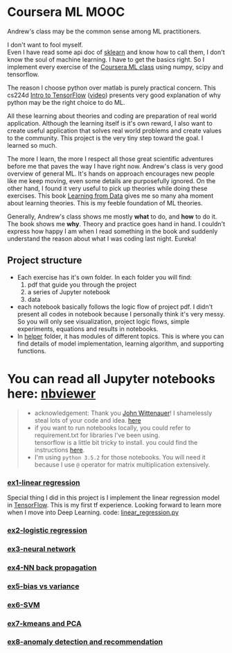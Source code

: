 # Coursera ML MOOC
Andrew's class may be the common sense among ML practitioners.  

I don't want to fool myself.  
Even I have read some api doc of [sklearn](http://scikit-learn.org/stable/modules/classes.html) and know how to call them, I don't know the soul of machine learning. I have to get the basics right. So I implement every exercise of the [Coursera ML class](https://www.coursera.org/learn/machine-learning/home/welcome) using numpy, scipy and tensorflow.  

The reason I choose python over matlab is purely practical concern. This cs224d [Intro to TensorFlow](http://cs224d.stanford.edu/lectures/CS224d-Lecture7.pdf) ([video](https://www.youtube.com/watch?v=L8Y2_Cq2X5s&index=7&list=PLmImxx8Char9Ig0ZHSyTqGsdhb9weEGam)) presents very good explanation of why python may be the right choice to do ML.  

All these learning about theories and coding are preparation of real world application. Although the learning itself is it's own reward, I also want to create useful application that solves real world problems and create values to the community. This project is the very tiny step toward the goal. I learned so much.  

The more I learn, the more I respect all those great scientific adventures before me that paves the way I have right now. Andrew's class is very good overview of general ML. It's hands on approach  encourages new people like me keep moving, even some details are purposefully ignored. On the other hand, I found it very useful to pick up theories while doing these exercises. This book [Learning from Data](http://amlbook.com/) gives me so many aha moment about learning theories. This is my feeble foundation of ML theories.

Generally, Andrew's class shows me mostly **what** to do, and **how** to do it. The book shows me **why**. Theory and practice goes hand in hand. I couldn't express how happy I am when I read something in the book and suddenly understand the reason about what I was coding last night. Eureka!

## Project structure
* Each exercise has it's own folder. In each folder you will find:
  1. pdf that guide you through the project
  2. a series of Jupyter notebook
  3. data
* each notebook basically follows the logic flow of project pdf. I didn't present all codes in notebook because I personally think it's very messy. So you will only see visualization, project logic flows, simple experiments, equations and results in notebooks.
* In [helper](https://github.com/icrtiou/coursera-ML/tree/master/helper) folder, it has modules of different topics. This is where you can find details of model implementation, learning algorithm, and supporting functions.

# You can read all Jupyter notebooks here: [nbviewer](http://nbviewer.jupyter.org/github/icrtiou/coursera-ML/tree/master/)

> * acknowledgement: Thank you [John Wittenauer](https://github.com/jdwittenauer?tab=overview&from=2016-08-01&to=2016-08-31&utf8=%E2%9C%93)! I shamelessly steal lots of your code and idea. [here](https://github.com/jdwittenauer/ipython-notebooks)    
> * if you want to run notebooks locally, you could refer to requirement.txt for libraries I've been using.  
> tensorflow is a little bit tricky to install. you could find the instructions [here](https://www.tensorflow.org/versions/r0.10/get_started/os_setup.html).  
> * I'm using `python 3.5.2` for those notebooks. You will need it because I use `@` operator for matrix multiplication extensively.

### [ex1-linear regression](http://nbviewer.jupyter.org/github/icrtiou/coursera-ML/tree/master/ex1-linear%20regression/)
Special thing I did in this project is I implement the linear regression model in [TensorFlow](https://www.tensorflow.org/). This is my first tf experience. Looking forward to learn more when I move into Deep Learning. code: [linear_regression.py](https://github.com/icrtiou/coursera-ML/blob/master/helper/linear_regression.py)
### [ex2-logistic regression](http://nbviewer.jupyter.org/github/icrtiou/coursera-ML/tree/master/ex2-logistic%20regression/)
### [ex3-neural network](http://nbviewer.jupyter.org/github/icrtiou/coursera-ML/tree/master/ex3-neural%20network/)
### [ex4-NN back propagation](http://nbviewer.jupyter.org/github/icrtiou/coursera-ML/tree/master/ex4-NN%20back%20propagation/)
### [ex5-bias vs variance](http://nbviewer.jupyter.org/github/icrtiou/coursera-ML/tree/master/ex5-bias%20vs%20variance/)
### [ex6-SVM](http://nbviewer.jupyter.org/github/icrtiou/coursera-ML/tree/master/ex6-SVM/)
### [ex7-kmeans and PCA](http://nbviewer.jupyter.org/github/icrtiou/coursera-ML/tree/master/ex7-kmeans%20and%20PCA/)
### [ex8-anomaly detection and recommendation](http://nbviewer.jupyter.org/github/icrtiou/coursera-ML/tree/master/ex8-anomaly%20detection%20and%20recommendation/)
